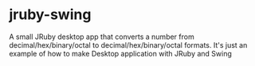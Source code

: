 jruby-swing
===========

A small JRuby desktop app that converts a number from decimal/hex/binary/octal to decimal/hex/binary/octal formats. It's just an example of how to make Desktop application with JRuby and Swing